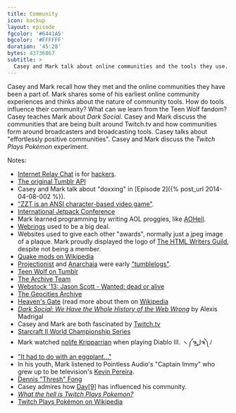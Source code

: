 ```yaml
---
title: Community
icon: backup
layout: episode
fgcolor: '#6441A5'
bgcolor: '#FFFFFF'
duration: '45:28'
bytes: 43736867
subtitle: >
  Casey and Mark talk about online communities and the tools they use.
---
```


Casey and Mark recall how they met and the online communities they have been
a part of. Mark shares some of his earliest online community experiences and
thinks about the nature of community tools. How do tools influence their
community?  What can we learn from the Teen Wolf fandom? Casey teaches Mark
about *Dark Social*. Casey and Mark discuss the communities that are being
built around Twitch.tv and how communities form around broadcasters and
broadcasting tools. Casey talks about "effortlessly positive communities". 
Casey and Mark discuss the *Twitch Plays Pokémon* experiment.

Notes:

+ [Internet Relay Chat](http://en.wikipedia.org/wiki/Internet_Relay_Chat) is for [hackers](http://youtu.be/O2rGTXHvPCQ).
+ [The original Tumblr API](https://www.tumblr.com/docs/en/api/v1)
+ Casey and Mark talk about "doxxing" in [Episode 2]({% post_url 2014-04-08-002 %}).
+ ["ZZT is an ANSI character-based video game"](http://en.wikipedia.org/wiki/ZZT).
+ [International Jetpack Conference](http://jetpackconference.biz/)
+ Mark learned programming by writing AOL proggies, like [AOHell](http://en.wikipedia.org/wiki/AOHell).
+ [Webrings](http://en.wikipedia.org/wiki/Webring) used to be a big deal.
+ Websites used to give each other "awards", normally just a jpeg image of a plaque. Mark proudly displayed the logo of [The HTML Writers Guild](http://hwg.org/services/logo/), despite not being a member.
+ [Quake mods on Wikipedia](http://en.wikipedia.org/wiki/Category:Quake_mods)
+ [Projectionist](http://ioni.st/) and [Anarchaia](http://anarchaia.org/) were early ["tumblelogs"](http://viewsourcecode.org/why/redhanded/inspect/tumbleloggingAssortedLarvae.html).
+ [Teen Wolf on Tumblr](http://teenwolf.tumblr.com/)
+ [The Archive Team](http://www.archiveteam.org/index.php?title=Main_Page)
+ [Webstock '13: Jason Scott - Wanted: dead or alive](http://vimeo.com/68526275)
+ [The Geocities Archive](https://archive.org/details/archiveteam-geocities)
+ [Heaven's Gate](http://www.heavensgate.com/) (read more about them on [Wikipedia](http://en.wikipedia.org/wiki/Heaven's_Gate_(religious_group))
+ [*Dark Social: We Have the Whole History of the Web Wrong*](http://www.theatlantic.com/technology/archive/2012/10/dark-social-we-have-the-whole-history-of-the-web-wrong/263523/) by Alexis Madrigal
+ Casey and Mark are both fascinated by [Twitch.tv](http://www.twitch.tv/)
+ [Starcraft II World Championship Series](http://wcs.battle.net/sc2/en#schedule)
+ Mark watched [nolife Kripparrian](http://www.twitch.tv/nl_kripp) when playing Diablo III. ヽ༼ຈل͜ຈ༽ﾉ 
+ ["It had to do with an eggplant..."](http://www.polygon.com/2013/12/23/5227726/anatomy-of-a-spelunky-miracle-or-how-the-internet-finally-beat)
+ In his youth, Mark listened to Pointless Audio's "Captain Immy" who grew up to be television's [Kevin Pereira](http://en.wikipedia.org/wiki/Kevin_Pereira).
+ [Dennis "Thresh" Fong](http://en.wikipedia.org/wiki/Dennis_Fong)
+ Casey admires how [Day&#91;9&#93;](http://day9.tv/) has influenced his community.
+ [*What the hell is Twitch Plays Pokemon?*](http://www.polygon.com/2014/2/19/5426204/what-the-hell-is-twitch-plays-pokemon)
+ [Twitch Plays Pokémon on Wikipedia](http://en.wikipedia.org/wiki/Twitch_Plays_Pok%C3%A9mon)


